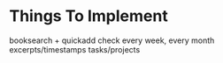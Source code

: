 # Things To Implement
booksearch + quickadd
check every week, every month
excerpts/timestamps
tasks/projects

